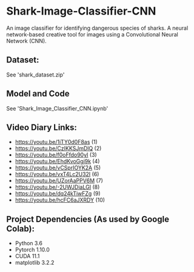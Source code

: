 # Shark-Image-Classifier-CNN
An image classifier for identifying dangerous species of sharks. A neural network-based creative tool for images using a Convolutional Neural Network (CNN). 

## Dataset: 
See 'shark_dataset.zip'

## Model and Code
See 'Shark_Image_Classifier_CNN.ipynb'

## Video Diary Links:
- https://youtu.be/1iTY0d0F8as (1)
- https://youtu.be/CzIKKSJmDlQ (2)
- https://youtu.be/f0oFfdo90yI (3)
- https://youtu.be/EhdKvoGgj9k (4)
- https://youtu.be/vCSprIOYK2A (5)
- https://youtu.be/vxT4Lc2U32I (6)
- https://youtu.be/UZorAaPPV6M (7)
- https://youtu.be/-2UWJDiaLGI (8)
- https://youtu.be/dq24kTiwFZg (9)
- https://youtu.be/hcFC6aJXRDY (10)

## Project Dependencies (As used by Google Colab):
- Python 3.6
- Pytorch 1.10.0 
- CUDA 11.1
- matplotlib 3.2.2
